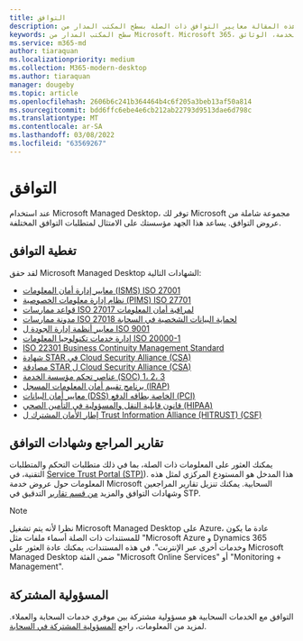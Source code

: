 ```yaml
---
title: التوافق
description: تسرد هذه المقالة معايير التوافق ذات الصلة بسطح المكتب المدار من Microsoft.
keywords: سطح المكتب المدار من Microsoft، Microsoft 365، الخدمة، الوثائق
ms.service: m365-md
author: tiaraquan
ms.localizationpriority: medium
ms.collection: M365-modern-desktop
ms.author: tiaraquan
manager: dougeby
ms.topic: article
ms.openlocfilehash: 2606b6c241b364464b4c6f205a3beb13af50a814
ms.sourcegitcommit: bdd6ffc6ebe4e6cb212ab22793d9513dae6d798c
ms.translationtype: MT
ms.contentlocale: ar-SA
ms.lasthandoff: 03/08/2022
ms.locfileid: "63569267"
---
```

# <a name="compliance"></a>التوافق

عند استخدام Microsoft Managed Desktop، توفر لك Microsoft مجموعة شاملة من عروض التوافق. يساعد هذا الجهد مؤسستك على الامتثال لمتطلبات التوافق المختلفة.

## <a name="compliance-coverage"></a>تغطية التوافق

لقد حقق Microsoft Managed Desktop الشهادات التالية:

- [معايير إدارة أمان المعلومات (ISMS) ISO 27001](/compliance/regulatory/offering-ISO-27001)
- [نظام إدارة معلومات الخصوصية (PIMS) ISO 27701](/compliance/regulatory/offering-iso-27701)
- [قواعد ممارسات ISO 27017 لمراقبة أمان المعلومات](/compliance/regulatory/offering-ISO-27017)
- [مدونة ممارسات ISO 27018 لحماية البيانات الشخصية في السحابة](/compliance/regulatory/offering-ISO-27018)
- [معايير أنظمة إدارة الجودة ل ISO 9001](/compliance/regulatory/offering-ISO-9001)
- [إدارة خدمات تكنولوجيا المعلومات ISO 20000-1](/compliance/regulatory/offering-ISO-20000-1-2011)
- [ISO 22301 Business Continuity Management Standard](/compliance/regulatory/offering-ISO-22301)
- [شهادة STAR في Cloud Security Alliance (CSA)](/compliance/regulatory/offering-CSA-STAR-Attestation)
- [مصادقة STAR ل Cloud Security Alliance (CSA)](/compliance/regulatory/offering-CSA-Star-Certification)
- [عناصر تحكم مؤسسة الخدمة (SOC) 1، 2، 3](/compliance/regulatory/offering-SOC)
- [برنامج تقييم أمان المعلومات المسجل (IRAP)](/compliance/regulatory/offering-ccsl-irap-australia)
- [معايير أمان البيانات (DSS) الخاصة بطاقه الدفع (PCI)](/compliance/regulatory/offering-PCI-DSS)
- [قانون قابلية النقل والمسؤولية في التأمين الصحي (HIPAA)](/compliance/regulatory/offering-hipaa-hitech)
- [إطار الأمان المشترك ل Trust Information Alliance (HITRUST) (CSF)](/compliance/regulatory/offering-hitrust)

## <a name="auditor-reports-and-compliance-certificates"></a>تقارير المراجع وشهادات التوافق

يمكنك العثور على المعلومات ذات الصلة، بما في ذلك متطلبات التحكم والمتطلبات التقنية، في [Service Trust Portal (STP)](https://servicetrust.microsoft.com/)). هذا المدخل هو المستودع المركزي لمثل هذه المعلومات حول عروض خدمة Microsoft السحابية. يمكنك تنزيل تقارير المراجعين وشهادات التوافق والمزيد [من قسم تقارير](https://servicetrust.microsoft.com/ViewPage/MSComplianceGuide) التدقيق في STP.

> [!NOTE]
> نظرا لأنه يتم تشغيل Microsoft Managed Desktop على Azure، عادة ما يكون للمستندات ذات الصلة أسماء ملفات مثل "Microsoft Azure و Dynamics 365 وخدمات أخرى عبر الإنترنت". في هذه المستندات، يمكنك عادة العثور على Microsoft Managed Desktop ضمن الفئة "Microsoft Online Services" أو "Monitoring + Management".

## <a name="shared-responsibility"></a>المسؤولية المشتركة

التوافق مع الخدمات السحابية هو مسؤولية مشتركة بين موفري خدمات السحابة والعملاء. لمزيد من المعلومات، راجع [المسؤولية المشتركة في السحابة](/azure/security/fundamentals/shared-responsibility).
